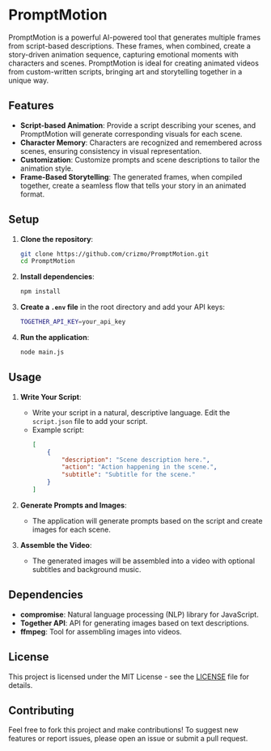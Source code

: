 
# PromptMotion

PromptMotion is a powerful AI-powered tool that generates multiple frames from script-based descriptions. These frames, when combined, create a story-driven animation sequence, capturing emotional moments with characters and scenes. PromptMotion is ideal for creating animated videos from custom-written scripts, bringing art and storytelling together in a unique way.

## Features

- **Script-based Animation**: Provide a script describing your scenes, and PromptMotion will generate corresponding visuals for each scene.
- **Character Memory**: Characters are recognized and remembered across scenes, ensuring consistency in visual representation.
- **Customization**: Customize prompts and scene descriptions to tailor the animation style.
- **Frame-Based Storytelling**: The generated frames, when compiled together, create a seamless flow that tells your story in an animated format.

## Setup

1. **Clone the repository**:
   ```bash
   git clone https://github.com/crizmo/PromptMotion.git
   cd PromptMotion
   ```

2. **Install dependencies**:
   ```bash
   npm install
   ```

3. **Create a `.env` file** in the root directory and add your API keys:
   ```bash
   TOGETHER_API_KEY=your_api_key
   ```

4. **Run the application**:
   ```bash
   node main.js
   ```

## Usage

1. **Write Your Script**:
   - Write your script in a natural, descriptive language. Edit the `script.json` file to add your script.
   - Example script:
     ```json
     [
         {
             "description": "Scene description here.",
             "action": "Action happening in the scene.",
             "subtitle": "Subtitle for the scene."
         }
     ]
     ```

2. **Generate Prompts and Images**:
   - The application will generate prompts based on the script and create images for each scene.

3. **Assemble the Video**:
   - The generated images will be assembled into a video with optional subtitles and background music.

## Dependencies

- **compromise**: Natural language processing (NLP) library for JavaScript.
- **Together API**: API for generating images based on text descriptions.
- **ffmpeg**: Tool for assembling images into videos.

## License

This project is licensed under the MIT License - see the [LICENSE](LICENSE) file for details.

## Contributing

Feel free to fork this project and make contributions! To suggest new features or report issues, please open an issue or submit a pull request.